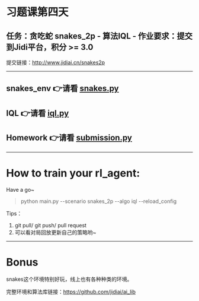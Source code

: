# 习题课第四天

## 任务：贪吃蛇 snakes_2p - 算法IQL - 作业要求：提交到Jidi平台，积分 >= 3.0

提交链接：http://www.jidiai.cn/snakes2p


---
## snakes_env 👉请看 [snakes.py](env/snakes.py)
## IQL 👉请看 [iql.py](examples/algo/iql/iql.py)
## Homework 👉请看 [submission.py](examples/algo/homework/submission.py)
---
# How to train your rl_agent:

Have a go~
>python main.py --scenario snakes_2p --algo iql --reload_config

Tips：
1. git pull/ git push/ pull request
2. 可以看对局回放更新自己的策略哟~

---
# Bonus
snakes这个环境特别好玩，线上也有各种种类的环境。

完整环境和算法库链接：https://github.com/jidiai/ai_lib

